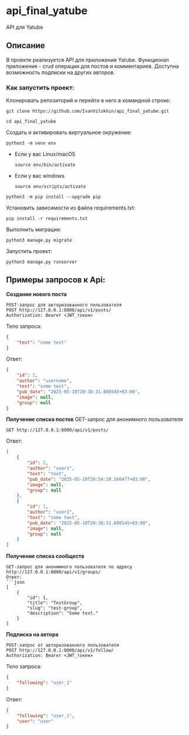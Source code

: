 # api_final_yatube
 API для Yatube

## Описание
В проекте реализуется API для приложения Yatube. Функционал приложения - crud операции для постов и комментариев.
Доступна возможность подписки на других авторов.

### Как запустить проект:

Клонировать репозиторий и перейти в него в командной строке:

```
git clone https://github.com/IvanVilokhin/api_final_yatube.git

```

```
cd api_final_yatube
```

Cоздать и активировать виртуальное окружение:

```
python3 -m venv env
```

* Если у вас Linux/macOS

    ```
    source env/bin/activate
    ```

* Если у вас windows

    ```
    source env/scripts/activate
    ```

```
python3 -m pip install --upgrade pip
```

Установить зависимости из файла requirements.txt:

```
pip install -r requirements.txt
```

Выполнить миграции:

```
python3 manage.py migrate
```

Запустить проект:

```
python3 manage.py runserver
```
## Примеры запросов к Api:

**Создание нового поста**
```
POST-запрос для авторизованного пользователя
POST http://127.0.0.1:8000/api/v1/posts/
Authorization: Bearer <JWT_токен>
```
Тело запроса:
```json
{
    "text": "some text"
}
```
Ответ:
```json
{
    "id": 1,
    "author": "username",
    "text": "some text",
    "pub_date": "2025-05-10T20:38:31.608545+03:00",
    "image": null,
    "group": null
}
```

**Получение списка постов**
GET-запрос для анонимного пользователя
```
GET http://127.0.0.1:8000/api/v1/posts/
```
Ответ:
```json
[
    {
        "id": 2,
        "author": "user1",
        "text": "text",
        "pub_date": "2025-05-10T20:54:20.560477+03:00",
        "image": null,
        "group": null
    },
    {
        "id": 1,
        "author": "user2",
        "text": "some text",
        "pub_date": "2025-05-10T20:38:31.608545+03:00",
        "image": null,
        "group": null
    }
]
```
**Получение списка сообществ**

```
GET-запрос для анонимного пользователя по адресу http://127.0.0.1:8000/api/v1/groups/ 
Ответ:
```json
[
    {
        "id": 1,
        "title": "TestGroup",
        "slug": "test-group",
        "description": "Some text."
    }
]
```
**Подписка на автора**
```
POST-запрос от авторизованного пользователя
POST http://127.0.0.1:8000/api/v1/follow/
Authorization: Bearer <JWT_токен>
```
Тело запроса:
```json
{
    "following": "user_1"
}
```
Ответ:
```json
{
    "following": "user_1",
    "user": "user"
}
```
